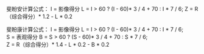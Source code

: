 斐盼安计算公式：
I = 影像得分
L = I > 60 ? (I - 60)* 3 / 4 + 70 : I * 7 / 6; 
Z = R（综合得分）* 1.2 - L * 0.2

斐盼康计算公式：
I = 影像得分 
L = I > 60 ? (I - 60)* 3 / 4 + 70 : I * 7 / 6;  
S = 表观得分
B = S > 60 ? (S - 60)* 3 / 4 + 70 : S * 7 / 6;  
Z = R（综合得分）* 1.4 - L * 0.2 - B * 0.2